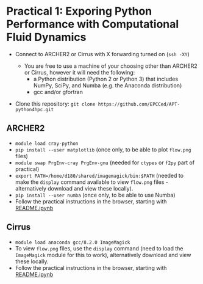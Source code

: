 # Practical 1: Exporing Python Performance with Computational Fluid Dynamics

- Connect to ARCHER2 or Cirrus with X forwarding turned on (`ssh -XY`) 
    - You are free to use a machine of your choosing other than ARCHER2 or Cirrus, however it will need the following:
        - a Python distribution (Python 2 or Python 3) that includes NumPy, SciPy, and Numba (e.g. the Anaconda distribution)
        - gcc and/or gfortran

- Clone this repository: `git clone https://github.com/EPCCed/APT-python4hpc.git`

## ARCHER2
- `module load cray-python`
- `pip install --user matplotlib` (once only, to be able to plot `flow.png` files)
- `module swap PrgEnv-cray PrgEnv-gnu` (needed for `ctypes` or `f2py` part of practical) 
- `export PATH=/home/d180/shared/imagemagick/bin:$PATH` (needed to make the `display` command available to view `flow.png` files - alternatively download and view these locally). 
- `pip install --user numba` (once only, to be able to use Numba)
- Follow the practical instructions in the browser, starting with [README.ipynb](https://github.com/EPCCed/APT-python4hpc/blob/master/exercises/01-cfd/README.ipynb)

## Cirrus
- `module load anaconda gcc/8.2.0 ImageMagick`
- To view `flow.png` files, use the `display` command (need to load the `ImageMagick` module for this to work), alternatively download and view these locally. 
- Follow the practical instructions in the browser, starting with [README.ipynb](https://github.com/EPCCed/APT-python4hpc/blob/master/exercises/01-cfd/README.ipynb)
